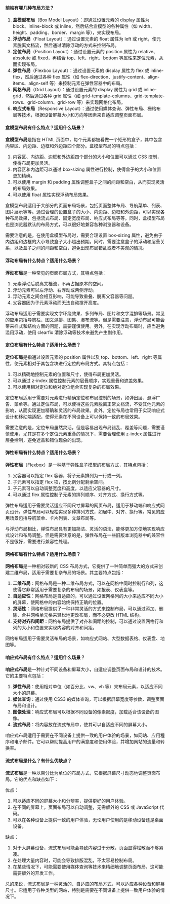 <!--
 * @Author: Shu Binqi
 * @Date: 2023-03-15 20:24:23
 * @LastEditors: Shu Binqi
 * @LastEditTime: 2023-03-15 20:25:01
 * @Description: 前端布局
 * @Version: 1.0.0
 * @FilePath: \interviewQuestions\前端基础\HTML\前端布局.md
-->

#### 前端有哪几种布局方法？

1. **盒模型布局**（Box Model Layout）：即通过设置元素的 display 属性为 block、inline-block 或 inline，然后结合盒模型的各种属性（如 width、height、padding、border、margin 等），来实现布局。
1. **浮动布局**（Float Layout）：通过设置元素的 float 属性为 left 或 right，使元素脱离文档流，然后通过清除浮动的方式来控制布局。
1. **定位布局**（Position Layout）：通过设置元素的 position 属性为 relative、absolute 或 fixed，再结合 top、left、right、bottom 等属性来定位元素，从而实现布局。
1. **弹性布局**（Flexbox Layout）：通过设置元素的 display 属性为 flex 或 inline-flex，然后通过各种 flex 属性（如 flex-direction、justify-content、align-items、align-self 等）来控制元素在弹性容器中的布局。
1. **网格布局**（Grid Layout）：通过设置元素的 display 属性为 grid 或 inline-grid，然后通过各种 grid 属性（如 grid-template-columns、grid-template-rows、grid-column、grid-row 等）来实现网格化布局。
1. **响应式布局**（Responsive Layout）：通过使用媒体查询、弹性布局、栅格布局等技术，根据设备屏幕大小和方向等因素来自适应调整页面布局。

#### 盒模型布局有什么特点？适用什么场景？

**盒模型布局**是指在 HTML 页面中，每个元素都被看做一个矩形的盒子，其中包含内容区、内边距、边框和外边距四个部分。盒模型布局的特点包括：

1. 内容区、内边距、边框和外边距四个部分的大小和位置可以通过 CSS 控制，使得布局更加灵活。
1. 内容区和内边距可以通过 box-sizing 属性进行控制，使得盒子的大小和位置更加精确。
1. 可以使用 margin 和 padding 属性调整盒子之间的间距和空白，从而实现灵活的布局效果。
1. 可以使用 float 属性实现浮动布局效果。

盒模型布局适用于大部分的页面布局场景，包括页面整体布局、导航菜单、列表、图片展示等等。通过合理的设置盒子的大小、内边距、边框和外边距，可以实现各种布局效果，包括流式布局、固定宽度布局、响应式布局等等。同时，盒模型布局也是浏览器默认的布局方式，可以很好地兼容各种浏览器和设备。

需要注意的是，在使用盒模型布局时，需要合理设置 box-sizing 属性，避免由于内边距和边框的大小导致盒子大小超出预期。同时，需要注意盒子的浮动和层叠关系，以及盒子之间的间距和空白，避免出现布局错乱或者不美观的情况。

#### 浮动布局有什么特点？适用什么场景？

**浮动布局**是一种常见的页面布局方式，其特点包括：

1. 元素浮动后脱离文档流，不再占据原本的空间。
1. 浮动元素可以左浮动、右浮动或两侧浮动。
1. 浮动元素之间会相互影响，可能导致重叠、脱离父容器等问题。
1. 父容器因为子元素浮动而无法自动撑开高度。

浮动布局适用于需要实现文字环绕效果、多列布局、图片和文字混排等场景。常见的应用包括导航栏、图文混排、图集、瀑布流等。但是需要注意，浮动布局可能会带来样式和结构方面的问题，需要谨慎使用。另外，在实现浮动布局时，应当避免滥用浮动，使用 clearfix 清除浮动等技术来避免产生副作用。

#### 定位布局有什么特点？适用什么场景？

**定位布局**是指通过设置元素的 position 属性以及 top、bottom、left、right 等属性，使元素相对于其包含块进行定位的布局方式。其特点包括：

1. 可以精确地控制元素的位置和尺寸，使得布局更加灵活。
1. 可以通过 z-index 属性控制元素的层叠顺序，实现重叠和遮盖效果。
1. 可以使用相对定位和绝对定位组合实现复杂的布局效果。

定位布局适用于需要对元素进行精确定位和布局控制的场景，如弹出层、悬浮广告、菜单等。通过定位布局，可以使得这些元素脱离正常文档流，不受其他元素的影响，从而实现更加精确和灵活的布局效果。此外，定位布局也常用于实现响应式设计和移动端适配，使得元素在不同设备上可以保持一致的布局效果。

需要注意的是，定位布局虽然灵活，但是容易出现布局错乱、覆盖等问题，需要谨慎使用，尤其是在多个定位元素重叠的情况下，需要合理使用 z-index 属性进行层叠控制，避免遮盖和错位现象的出现。

#### 弹性布局有什么特点？适用什么场景？

**弹性布局**（Flexbox）是一种基于弹性盒子模型的布局方式，其特点包括：

1. 父容器可以指定 flex 容器，将子元素排列为一行或一列。
1. 子元素可以指定 flex 项，按比例分配剩余空间。
1. 子元素可以自动调整宽度和高度，以适应父容器的尺寸。
1. 可以通过 flex 属性控制子元素的排列顺序、对齐方式、换行方式等。

弹性布局适用于需要灵活适应不同尺寸屏幕的网页布局，适用于移动端和响应式网页设计。弹性布局可以轻松实现多种排列方式，如居中、对齐、换行等。常见的应用场景包括导航菜单、卡片列表、文章布局等。

与浮动布局相比，弹性布局具有更加简洁、灵活的语法，能够更加方便地实现响应式设计和布局调整。但是需要注意的是，弹性布局在一些旧版本浏览器中的兼容性不是很好，需要进行兼容性处理。

#### 网格布局有什么特点？适用什么场景？

**网格布局**是一种相对较新的 CSS 布局方式，它提供了一种简单而强大的方式来创建二维布局，适用于需要复杂布局的场景。其主要特点包括：

1. **二维布局**：网格布局是一种二维布局方式，可以在网格中同时控制行和列，这使得它非常适用于需要复杂的布局的场景，如报表、仪表盘等。
1. **自适应性**：网格布局是自适应的，可以通过设置网格列的大小来适应不同大小的屏幕，使网格中的内容始终保持正确的位置。
1. **灵活性**：网格布局提供了一种非常灵活的方式来控制布局，可以通过添加、删除、合并网格单元格来轻松地更改布局，而不必更改 HTML 结构。
1. **支持对齐和间距**：网格布局提供了对齐和间距的控制，可以通过设置网格行和列的大小和位置来实现内容的对齐和间距。

网格布局适用于需要灵活布局的场景，如响应式网站、大型数据表格、仪表盘、地图等。

#### 响应式布局有什么特点？适用什么场景？

**响应式布局**是一种针对不同设备和屏幕大小，自适应调整页面布局和设计的技术。它的主要特点包括：

1. **弹性布局**：使用相对单位（如百分比、vw、vh 等）来布局元素，以适应不同大小的屏幕。
1. **媒体查询**：通过使用 CSS3 的媒体查询，可以根据屏幕宽度等参数，调整页面布局和设计。
1. **图像处理**：响应式布局可以根据不同设备的像素密度，加载适合该设备的图像。
1. **流式布局**：将内容放在流式布局中，使其可以自适应不同的屏幕大小。

响应式布局适用于需要在不同设备上提供一致的用户体验的场景，如网站、应用程序和电子邮件。它可以帮助提高用户的满意度和使用体验，并增加网站的流量和转换率。

#### 流式布局是什么？有什么优缺点？

**流式布局**是一种以百分比为单位的布局方式，它根据屏幕尺寸动态地调整页面布局。它的优点和缺点如下：

优点：

1. 可以适应不同的屏幕大小和分辨率，提供更好的用户体验。
1. 在不同的屏幕上，页面布局可以自动调整，无需额外的 CSS 或 JavaScript 代码。
1. 可以在各种设备上提供一致的用户体验，无论用户使用的是移动设备还是桌面设备。

缺点：

1. 对于大屏幕设备，流式布局可能会导致内容过于分散，页面显得松散而不够紧凑。
1. 在处理大量内容时，可能会导致排版混乱，不太容易控制布局。
1. 在某些情况下，可能需要使用媒体查询等技术来精细地调整页面布局，这可能需要额外的开发工作。

总的来说，流式布局是一种灵活的、自适应的布局方式，可以适应各种设备和屏幕尺寸。它适用于各种类型的网站，特别是需要在不同设备上提供一致用户体验的情况下。
